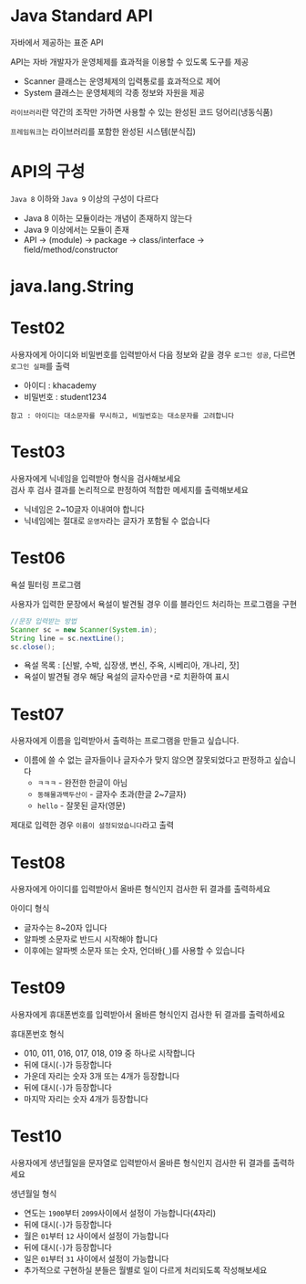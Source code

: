 # Java Standard API

자바에서 제공하는 표준 API

API는 자바 개발자가 운영체제를 효과적을 이용할 수 있도록 도구를 제공

- Scanner 클래스는 운영체제의 입력통로를 효과적으로 제어
- System 클래스는 운영체제의 각종 정보와 자원을 제공


`라이브러리`란 약간의 조작만 가하면 사용할 수 있는 완성된 코드 덩어리(냉동식품)

`프레임워크`는 라이브러리를 포함한 완성된 시스템(분식집)

# API의 구성

`Java 8` 이하와 `Java 9` 이상의 구성이 다르다

- Java 8 이하는 모듈이라는 개념이 존재하지 않는다
- Java 9 이상에서는 모듈이 존재
- API → (module) → package → class/interface → field/method/constructor

# java.lang.String

# Test02

사용자에게 아이디와 비밀번호를 입력받아서 
다음 정보와 같을 경우 `로그인 성공`, 다르면 `로그인 실패`를 출력

- 아이디 : khacademy
- 비밀번호 : student1234

```
참고 : 아이디는 대소문자를 무시하고, 비밀번호는 대소문자를 고려합니다
```

# Test03

사용자에게 닉네임을 입력받아 형식을 검사해보세요\
검사 후 검사 결과를 논리적으로 판정하여 적합한 메세지를 출력해보세요

- 닉네임은 2~10글자 이내여야 합니다
- 닉네임에는 절대로 `운영자`라는 글자가 포함될 수 없습니다

# Test06

욕설 필터링 프로그램

사용자가 입력한 문장에서 욕설이 발견될 경우 이를 블라인드 처리하는 프로그램을 구현

```java
//문장 입력받는 방법
Scanner sc = new Scanner(System.in);
String line = sc.nextLine();
sc.close();
```

- 욕설 목록 : [신발, 수박, 십장생, 변신, 주옥, 시베리아, 개나리, 잣]
- 욕설이 발견될 경우 해당 욕설의 글자수만큼 `*`로 치환하여 표시

# Test07

사용자에게 이름을 입력받아서 출력하는 프로그램을 만들고 싶습니다.

- 이름에 쓸 수 없는 글자들이나 글자수가 맞지 않으면 잘못되었다고 판정하고 싶습니다
	- `ㅋㅋㅋ` - 완전한 한글이 아님
	- `동해물과백두산이` - 글자수 초과(한글 2~7글자)
	- `hello` - 잘못된 글자(영문)

제대로 입력한 경우 `이름이 설정되었습니다`라고 출력

# Test08

사용자에게 아이디를 입력받아서 올바른 형식인지 검사한 뒤 결과를 출력하세요

아이디 형식
- 글자수는 8~20자 입니다
- 알파벳 소문자로 반드시 시작해야 합니다
- 이후에는 알파벳 소문자 또는 숫자, 언더바(`_`)를 사용할 수 있습니다

# Test09

사용자에게 휴대폰번호를 입력받아서 올바른 형식인지 검사한 뒤 결과를 출력하세요

휴대폰번호 형식
- 010, 011, 016, 017, 018, 019 중 하나로 시작합니다
- 뒤에 대시(`-`)가 등장합니다
- 가운데 자리는 숫자 3개 또는 4개가 등장합니다
- 뒤에 대시(`-`)가 등장합니다 
- 마지막 자리는 숫자 4개가 등장합니다

# Test10

사용자에게 생년월일을 문자열로 입력받아서 올바른 형식인지 검사한 뒤 결과를 출력하세요

생년월일 형식
- 연도는 `1900`부터 `2099`사이에서 설정이 가능합니다(4자리)
- 뒤에 대시(`-`)가 등장합니다
- 월은 `01`부터 `12` 사이에서 설정이 가능합니다
- 뒤에 대시(`-`)가 등장합니다
- 일은 `01`부터 `31` 사이에서 설정이 가능합니다
- 추가적으로 구현하실 분들은 월별로 일이 다르게 처리되도록 작성해보세요

















